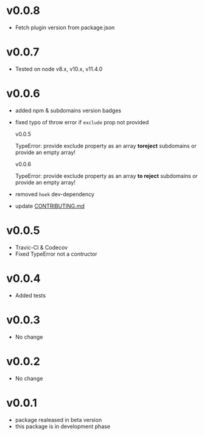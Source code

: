 # v0.0.8
- Fetch plugin version from package.json

# v0.0.7

- Tested on node v8.x, v10.x, v11.4.0

# v0.0.6

- added npm & subdomains version badges
- fixed typo of throw error if `exclude` prop not provided

  v0.0.5

  TypeError: provide exclude property as an array **toreject** subdomains or provide an empty array!

  v0.0.6

  TypeError: provide exclude property as an array **to reject** subdomains or provide an empty array!

- removed `hoek` dev-dependency
- update [CONTRIBUTING.md](/CONTRIBUTING.md)

# v0.0.5

- Travic-CI & Codecov
- Fixed TypeError not a contructor

# v0.0.4

- Added tests

# v0.0.3

- No change

# v0.0.2

- No change

# v0.0.1

- package realeased in beta version
- this package is in development phase
